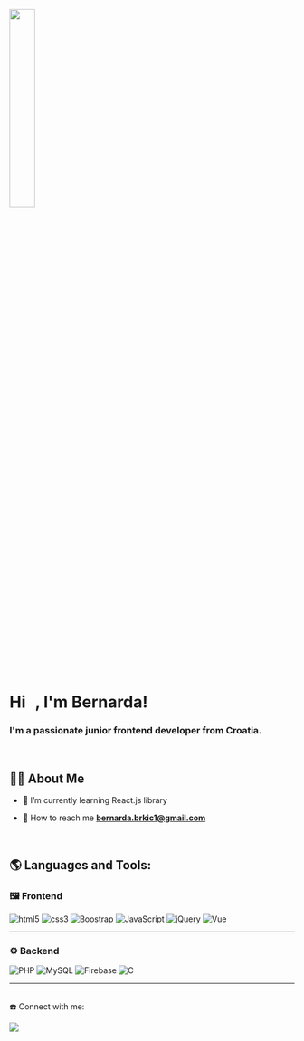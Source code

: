 <a href="#"><img width="30% " height="auto" src="https://stories.freepiklabs.com/storage/39369/working-from-anywhere-bro-5330.png" height="175px" /></a>

<h1>Hi <img src="https://raw.githubusercontent.com/MartinHeinz/MartinHeinz/master/wave.gif" width="10px">, I'm Bernarda!</h1>
<h3>I'm a passionate junior frontend developer from Croatia.</h3><br>


## 🙋‍♂️ About Me

- 🌱 I’m currently learning React.js library

- 📧 How to reach me **bernarda.brkic1@gmail.com**

<br>

## 🌎 Languages and Tools:

### 🖼️ Frontend
<p>
  <img alt="html5" src="https://img.shields.io/badge/-HTML-E34F26?style=for-the-badge&logo=html5&logoColor=white" />
  <img alt="css3" src="https://img.shields.io/badge/-CSS-1572B6?style=for-the-badge&logo=css3&logoColor=white" />
  <img alt="Boostrap" src="https://img.shields.io/badge/-Bootstrap-7952B3?style=for-the-badge&logo=bootstrap&logoColor=white" />
  <img alt="JavaScript" src="https://img.shields.io/badge/-JavaScript-F7DF1E?style=for-the-badge&logo=javascript&logoColor=black" />
  <img alt="jQuery" src="https://img.shields.io/badge/jQuery-0769AD?style=for-the-badge&logo=jquery&logoColor=white" />
  <img alt="Vue" src="https://img.shields.io/badge/-Vue-4FC08D?style=for-the-badge&logo=vue.js&logoColor=white" />
</p>
<hr/>

### ⚙️ Backend
<p>
  <img alt="PHP" src="https://img.shields.io/badge/PHP-777BB4?style=for-the-badge&logo=php&logoColor=white" />
  <img alt="MySQL" src="https://img.shields.io/badge/-MySQL-4479A1?style=for-the-badge&logo=mysql&logoColor=white" />
  <img alt="Firebase" src="https://img.shields.io/badge/-Firebase-FFCA28?style=for-the-badge&logo=firebase&logoColor=black" />
  <img alt="C" src="https://img.shields.io/badge/C-00599C?style=for-the-badge&logo=c&logoColor=white" />
</p>
<hr/>

<br/>
☎️ Connect with me:
<p align="left">

<a href="mailto:bernarda.brkic1@gmail.com"><img src="https://img.icons8.com/color/48/000000/gmail-new.png"/></a>
</p>
